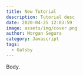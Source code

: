 ```yaml
---
title: New Tutorial
description: Tutorial desc
date: 2020-04-25 12:03:59
image: assets/img/cover.png
author: Morgan Segura
category: Javascript
tags:
  - Gatsby
---
```

Body.